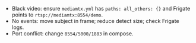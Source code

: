 - Black video: ensure `mediamtx.yml` has `paths: all_others: {}` and Frigate points to `rtsp://mediamtx:8554/demo`.
- No events: move subject in frame; reduce detect size; check Frigate logs.
- Port conflict: change `8554/5000/1883` in compose.